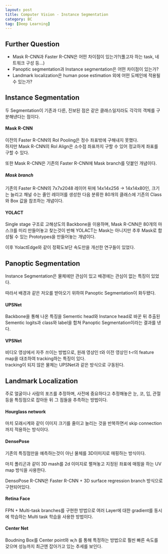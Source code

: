 ```yaml
---
layout: post
title: Computer Vision - Instance Segmentation
category: BC
tag: [Deep Learning]
---
```


## Further Question  

- Mask R-CNN과 Faster R-CNN은 어떤 차이점이 있는가?(풀고자 하는 task, 네트워크 구성 등...)  
- Panoptic segmentation과 Instance segmentation은 어떤 차이점이 있는가?
- Landmark localization은 human pose estimation 외에 어떤 도메인에 적용될 수 있는가?

## Instance Segmentation

두 Segmentation이 기존과 다른, 진보된 점은 같은 클래스일지라도 각각의 객체를 구분해낸다는 점이다.  

#### Mask R-CNN  

이전의 Faster R-CNN의 RoI Pooling은 정수 좌표밖에 구해내지 못했다.  
하지만 Mask R-CNN의 RoI Align은 소수점 좌표까지 구할 수 있어 정교하게 좌표를 구할 수 있다.  

또한 Mask R-CNN은 기존의 Faster R-CNN에 Mask branch를 덧붙인 개념이다.  

##### Mask branch  

기존의 Faster R-CNN의 7x7x2048 레이어 뒤에 14x14x256 -> 14x14x80인, 크기는 늘리고 채널 수는 줄인 레이어를 생성한 다음 분류한 80개의 클래스에 기존의 Class와 Box 값을 참조하는 개념이다.  


#### YOLACT  

Single stage 구조로 고해상도의 Backbone을 이용하며, Mask R-CNN은 80개의 마스크를 미리 만들어놓고 찾는것이 반해 YOLACT는 Mask는 아니지만 추후 Mask로 합성될 수 있는 Prototypes을 만들어놓는 개념이다.  

이후 YolactEdge와 같이 정확도보단 속도만을 개선한 연구들이 있었다.  


## Panoptic Segmentation  

Instance Segmentation은 물체에만 관심이 있고 배경에는 관심이 없는 특징이 있었다.  

따라서 배경과 같은 저오를 받아오기 위하여 Panoptic Segmentation이 화두됐다.  

#### UPSNet  

Backbone을 통해 나온 특징을 Sementic head와 Instance head로 바꾼 뒤 추출된 Sementic logits과 class와 label을 합쳐 Panoptic Segmentation이라는 결과를 낸다.  

#### VPSNet  

비디오 영상에서 자주 쓰이는 방법으로, 원래 영상인 t와 이전 영상인 t-r의 feature map을 대조하여 tracking하는 특징이 있다.  
tracking이 되지 않은 물체는 UPSNet과 같은 방식으로 구동된다.  


## Landmark Localization  

주로 얼굴이나 사람의 포즈를 추정하며, 사전에 중요하다고 추정해놓은 눈, 코, 입, 관절 등을 특징점으로 잡아둔 뒤 그 점들을 추측하는 방법이다.  

#### Hourglass network  

마치 모래시계와 같이 이미지 크기를 줄이고 늘리는 것을 반복하면서 skip connection까지 적용하는 방식이다.  

#### DensePose  

기존의 특징점만을 예측하는것이 아닌 물체를 3D이미지로 매핑하는 방식이다.  

마치 폴리곤과 같이 3D mash를 2d 이미지로 펼쳐놓고 지정된 좌표에 매핑을 하는 UV map 방식을 사용한다.  

DensoPose R-CNN은 Faster R-CNN + 3D surface regression branch 방식으로 구현되어있다.  

#### Retina Face  

FPN + Multi-task branches를 구현한 방법으로 여러 Layer에 대한 gradient를 동시에 학습하는 Multi task 학습을 사용한 방법이다.  

#### Center Net  

Boudning Box를 Center point와 w,h 를 통해 특정하는 방법으로 훨씬 빠른 속도를 갖으며 성능까지 최근엔 잡아가고 있는 추세를 보인다.    